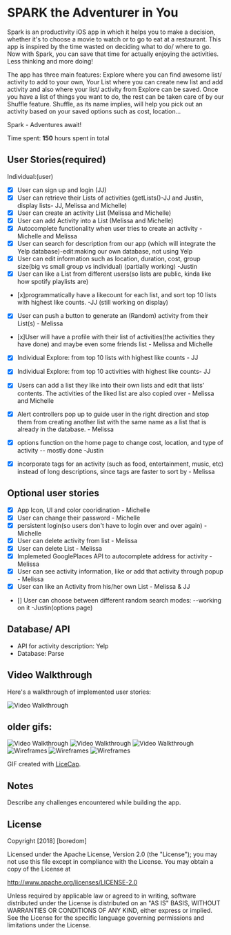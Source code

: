 # SPARK the Adventurer in You 

Spark is an productivity iOS app in which it helps you to make a decision, whether it's to choose a movie to watch or to go to eat at a restaurant. This app is inspired by the time wasted on deciding what to do/ where to go. Now with Spark, you can save that time for actually enjoying the activities. Less thinking and more doing! 

The app has three main features: Explore where you can find awesome list/ activity to add to your own, Your List where you can create new list and add activity and also where your list/ activity from Explore can be saved. Once you have a list of things you want to do, the rest can be taken care of by our Shuffle feature. Shuffle, as its name implies, will help you pick out an activity based on your saved options such as cost, location... 

Spark - Adventures await! 


Time spent: **150** hours spent in total

## User Stories(required)
Individual:(user)
- [x] User can sign up and login (JJ)
- [x] User can retrieve their Lists of activities (getLists()-JJ and Justin, display lists- JJ, Melissa and Michelle)
- [x] User can create an activity List (Melissa and Michelle)
- [x] User can add Activity into a List (Melissa and Michelle)
- [x] Autocomplete functionality when user tries to create an activity - Michelle and Melissa
- [x] User can search for description from our app (which will integrate the Yelp database)-edit:making our own database, not using Yelp
- [x] User can edit information such as location, duration, cost, group size(big vs small group vs individual) (partially working) -Justin
- [x] User can like a List from different users(so lists are public, kinda like how spotify playlists are)
- [x]programmatically have a likecount for each list, and sort top 10 lists with highest like counts. -JJ (still working on display)
- [x] User can push a button to generate an (Random) activity from their List(s) - Melissa
- [x]User will have a profile with their list of activities(the activities they have done) and maybe even some friends list - Melissa and Michelle
- [x] Individual Explore: from top 10 lists with highest like counts - JJ
- [x] Individual Explore: from top 10 activities with highest like counts- JJ
- [x] Users can add a list they like into their own lists and edit that lists' contents. The activities of the liked list are also copied over - Melissa and Michelle
- [x] Alert controllers pop up to guide user in the right direction and stop them from creating another list with the same name as a list that is already in the database. - Melissa
- [x] options function on the home page to change cost, location, and type of activity -- mostly done -Justin 
- [x] incorporate tags for an activity (such as food, entertainment, music, etc) instead of long descriptions, since tags are faster to sort by - Melissa



## Optional user stories
- [x] App Icon, UI and color cooridination - Michelle  
- [x] User can change their password - Michelle
- [x] persistent login(so users don't have to login over and over again) - Michelle
- [x] User can delete activity from list - Melissa
- [x] User can delete List - Melissa 
- [x] Implemeted GooglePlaces API to autocomplete address for activity - Melissa 
- [x] User can see activity information, like or add that activity through popup - Melissa
- [x] User can like an Activity from his/her own List - Melissa & JJ 
- [] User can choose between different random search modes: --working on it -Justin(options page)
<!--- [] Users can see if their friends also plan on going to the same activity, so they can go together-->

## Database/ API
- API for activity description: Yelp
- Database: Parse


## Video Walkthrough

Here's a walkthrough of implemented user stories:


<img src='https://imgur.com/A6AihUh.gif' title='Video Walkthrough' width='' alt='Video Walkthrough' />





## older gifs:

<img src='https://i.imgur.com/CxcLl2k.gif' title='Video Walkthrough' width='' alt='Video Walkthrough' />

<img src='https://imgur.com/IpnmRZz.gif' title='Video Walkthrough' width='' alt='Video Walkthrough' />

<img src='https://imgur.com/x5uo2Dd.gif' title='Video Walkthrough' width='' alt='Video Walkthrough' />

<img src='https://imgur.com/bo78ciz.png' title='Wireframes' width='' alt='Wireframes' />

<img src='https://i.imgur.com/OtpjVnb.png' title='Wireframes' width='' alt='Wireframes' />

<img src='https://i.imgur.com/jgSFbGv.png' title='Wireframes' width='' alt='Wireframes' />

GIF created with [LiceCap](http://www.cockos.com/licecap/).

## Notes

Describe any challenges encountered while building the app.

## License

Copyright [2018] [boredom]

Licensed under the Apache License, Version 2.0 (the "License");
you may not use this file except in compliance with the License.
You may obtain a copy of the License at

http://www.apache.org/licenses/LICENSE-2.0

Unless required by applicable law or agreed to in writing, software
distributed under the License is distributed on an "AS IS" BASIS,
WITHOUT WARRANTIES OR CONDITIONS OF ANY KIND, either express or implied.
See the License for the specific language governing permissions and
limitations under the License.
